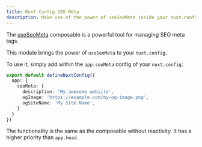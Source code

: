```yaml
---
title: Nuxt Config SEO Meta
description: Make use of the power of useSeoMeta inside your nuxt.config.
---
```


The [useSeoMeta](https://nuxt.com/docs/api/composables/use-seo-meta#useseometa) composable is a powerful tool for managing SEO meta tags.

This module brings the power of `useSeoMeta` to your `nuxt.config`.

To use it, simply add within the `app.seoMeta` config of your `nuxt.config`:

```ts [nuxt.config.ts]
export default defineNuxtConfig({
  app: {
    seoMeta: {
      description: 'My awesome website',
      ogImage: 'https://example.com/my-og-image.png',
      ogSiteName: 'My Site Name',
    }
  }
})
```

The functionality is the same as the composable without reactivity. It has a higher priority than `app.head`.

